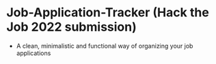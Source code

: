 # Job-Application-Tracker (Hack the Job 2022 submission)

-   A clean, minimalistic and functional way of organizing your job applications

